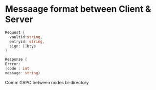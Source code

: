 # Messaage format between Client & Server

```go
Request {
  vaultid:string,
  entryid: string,
  sign: []btye
}

Response {
Errror:
{code : int
message: string}

```

Comm GRPC between nodes bi-directory
